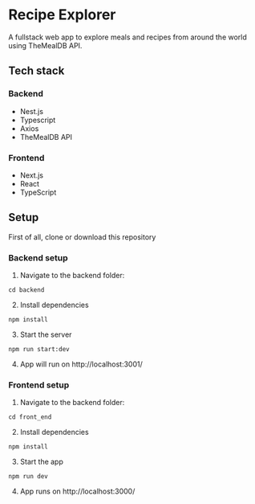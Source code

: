 # Recipe Explorer


A fullstack web app to explore meals and recipes from around the world using TheMealDB API.


## Tech stack

### Backend

* Nest.js
* Typescript
* Axios
* TheMealDB API

### Frontend

* Next.js
* React
* TypeScript

## Setup

First of all, clone or download this repository

### Backend setup

1. Navigate to the backend folder:

`cd backend`

2. Install dependencies

`npm install`

3. Start the server

`npm run start:dev`

4. App will run on http://localhost:3001/

### Frontend setup 

1. Navigate to the backend folder:

`cd front_end`

2. Install dependencies

`npm install`

3. Start the app

`npm run dev`

4. App runs on http://localhost:3000/
